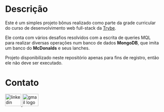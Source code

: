 # Descrição

Este é um simples projeto bônus realizado como parte da grade curricular do curso de desenvolvimento web full-stack da [Trybe](https://www.betrybe.com/).

Ele conta com vários desafios resolvidos com a escrita de queries MQL para realizar diversas operações num banco de dados **MongoDB**, que imita um banco do **McDonalds** e seus lanches.

Projeto disponibilizado neste repositório apenas para fins de registro, então ele não deve ser executado.

# Contato

<div align="left">
  <a href="https://www.linkedin.com/in/miguel-soares-dev/" target="_blank">
    <img src="https://raw.githubusercontent.com/maurodesouza/profile-readme-generator/master/src/assets/icons/social/linkedin/default.svg" width="52" height="40" alt="linkedin logo"  />
  </a>
  <a href="mailto:miguelanjohps@gmail.com" target="_blank">
    <img src="https://raw.githubusercontent.com/maurodesouza/profile-readme-generator/master/src/assets/icons/social/gmail/default.svg" width="52" height="40" alt="gmail logo"  />
  </a>
</div>

